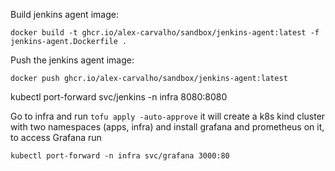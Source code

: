 

Build jenkins agent image: 
```shell
docker build -t ghcr.io/alex-carvalho/sandbox/jenkins-agent:latest -f jenkins-agent.Dockerfile .
```

Push the jenkins agent image:
```shell
docker push ghcr.io/alex-carvalho/sandbox/jenkins-agent:latest
```

kubectl port-forward svc/jenkins -n infra 8080:8080


Go to infra and run `tofu apply -auto-approve` it will create a k8s kind cluster with two namespaces (apps, infra) and install grafana and prometheus on it, to access Grafana run  

```shell
kubectl port-forward -n infra svc/grafana 3000:80
```
